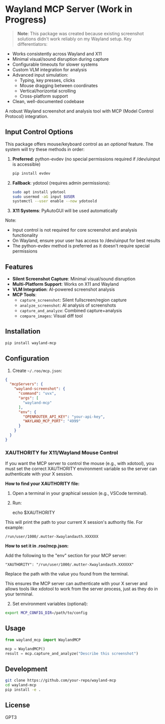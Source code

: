 # Wayland MCP Server (Work in Progress)

> **Note**: This package was created because existing screenshot solutions didn't work reliably on my Wayland setup. Key differentiators:

- Works consistently across Wayland and X11
- Minimal visual/sound disruption during capture
- Configurable timeouts for slower systems
- Custom VLM integration for analysis
- Advanced input simulation:
  - Typing, key presses, clicks
  - Mouse dragging between coordinates
  - Vertical/horizontal scrolling
  - Cross-platform support
- Clean, well-documented codebase

A robust Wayland screenshot and analysis tool with MCP (Model Control Protocol) integration.

## Input Control Options

This package offers mouse/keyboard control as an *optional* feature. The system will try these methods in order:

1. **Preferred**: python-evdev (no special permissions required if /dev/uinput is accessible)
   ```bash
   pip install evdev
   ```

2. **Fallback**: ydotool (requires admin permissions):
   ```bash
   sudo apt install ydotool
   sudo usermod -aG input $USER
   systemctl --user enable --now ydotoold
   ```

3. **X11 Systems**: PyAutoGUI will be used automatically

Note:
- Input control is not required for core screenshot and analysis functionality
- On Wayland, ensure your user has access to /dev/uinput for best results
- The python-evdev method is preferred as it doesn't require special permissions

## Features

- **Silent Screenshot Capture**: Minimal visual/sound disruption
- **Multi-Platform Support**: Works on X11 and Wayland
- **VLM Integration**: AI-powered screenshot analysis
- **MCP Tools**:
  - `capture_screenshot`: Silent fullscreen/region capture
  - `analyze_screenshot`: AI analysis of screenshots
  - `capture_and_analyze`: Combined capture+analysis
  - `compare_images`: Visual diff tool

## Installation

```bash
pip install wayland-mcp
```

## Configuration

1. Create `~/.roo/mcp.json`:
```json
{
  "mcpServers": {
    "wayland-screenshot": {
      "command": "uvx",
      "args": [
        "wayland-mcp"
      ],
      "env": {
        "OPENROUTER_API_KEY": "your-api-key",
        "WAYLAND_MCP_PORT": "4999"
      }
    }
  }
}
```
### XAUTHORITY for X11/Wayland Mouse Control

If you want the MCP server to control the mouse (e.g., with xdotool), you must set the correct XAUTHORITY environment variable so the server can authenticate with your X session.

**How to find your XAUTHORITY file:**

1. Open a terminal in your graphical session (e.g., VSCode terminal).
2. Run:

    echo $XAUTHORITY

This will print the path to your current X session's authority file. For example:

    /run/user/1000/.mutter-Xwaylandauth.XXXXXX

**How to set it in .roo/mcp.json:**

Add the following to the "env" section for your MCP server:

    "XAUTHORITY": "/run/user/1000/.mutter-Xwaylandauth.XXXXXX"

Replace the path with the value you found from the terminal.

This ensures the MCP server can authenticate with your X server and allows tools like xdotool to work from the server process, just as they do in your terminal.


2. Set environment variables (optional):
```bash
export MCP_CONFIG_DIR=/path/to/config
```

## Usage

```python
from wayland_mcp import WaylandMCP

mcp = WaylandMCP()
result = mcp.capture_and_analyze("Describe this screenshot")
```

## Development

```bash
git clone https://github.com/your-repo/wayland-mcp
cd wayland-mcp
pip install -e .
```

## License

GPT3